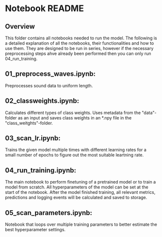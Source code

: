 # Notebook README

## Overview
This folder contains all notebooks needed to run the model. The following is a detailed explanation of all the notebooks, their functionalities and how to use them. They are designed to be run in series, however if the necessary preprocessing steps ahve already been performed then you can only run 04_run_training.
## 01_preprocess_waves.ipynb:
Preprocesses sound data to uniform length.

## 02_classweights.ipynb:
Calculates different types of class weights. Uses metadata from the "data"-folder as an input and saves class weights in an *.npy file in the "class_weitghts"-folder.

## 03_scan_lr.ipynb:
Trains the given model multiple times with different learning rates for a small number of epochs to figure out the most suitable leartning rate.


## 04_run_training.ipynb:
The main notebook to perform finetuning of a pretrained model or to train a model from scratch. All hyperparameters of the model can be set at the start of the notebook. After the model finished training, all relevant metrics, predictions and logging events will be calculated and saved to storage.


## 05_scan_parameters.ipynb:
Notebook that loops over multiple training parameters to better estimate the best hyperparameter settings.
